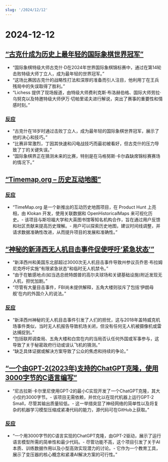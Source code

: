 ```yaml
---
slug: '/2024/12/12'
---
```


# 2024-12-12

## [“古克什成为历史上最年轻的国际象棋世界冠军”](https://lichess.org/@/Lichess/blog/wcc-2024-round-14-gukesh-becomes-the-youngest-world-champion-in-history/cDggdNZw)

- “国际象棋特级大师古克什·D在2024年世界国际象棋锦标赛中，通过在第14轮击败特级大师丁立人，成为最年轻的世界冠军。”
- “这场比赛因古克什的战略性打法和深厚的准备而引人注目，他利用丁在王兵残局中的失误取得了胜利。”
- “Lichess 提供了现场报道，由特级大师费利克斯·布洛赫伯格、国际大师劳拉·乌努克以及特邀特级大师伊万·切帕里诺夫进行解说，突出了赛事的重要性和情感时刻。”

### [反应](https://news.ycombinator.com/item?id=42398952)

- “古克什在18岁时通过击败丁立人，成为最年轻的国际象棋世界冠军，展示了他的决心和技巧。”
- “比赛非常激烈，丁因其快速和闪电战技巧而最初被看好，但古克什的压力导致了丁的关键失误。”
- “国际象棋界正在猜测未来的比赛，特别是在马格努斯·卡尔森缺席锦标赛赛场的情况下。”

## [“Timemap.org – 历史互动地图”](https://www.oldmapsonline.org/en/history/regions)

### [反应](https://news.ycombinator.com/item?id=42397550)

- “TimeMap.org 是一个新推出的互动历史地图项目，在 Product Hunt 上亮相，由 Klokan 开发，使用关联数据和 OpenHistoricalMaps 来可视化历史。- 该项目与斯坦福大学和大英图书馆等知名机构合作，旨在通过用户反馈和社区贡献来提高历史理解。- 用户可以探索历史地图，建议时间线调整，并请求数据准确性改进，从而提升项目的发展和准确性。”

## [“神秘的新泽西无人机目击事件促使呼吁‘紧急状态’”](https://www.theguardian.com/us-news/2024/dec/11/new-jersey-drone-sightings-state-of-emergency)

- “新泽西州和美国东北部超过3000次无人机目击事件导致州参议员乔恩·布拉姆尼克呼吁实施“有限紧急状态”和临时无人机禁令。”
- “由于在敏感地点(如当选总统特朗普的高尔夫球场和关键基础设施)附近发现无人机，担忧加剧。”
- “尽管有大量目击事件，FBI尚未提供解释，五角大楼则驳斥了包括‘伊朗母舰’在内的外国介入的说法。”

### [反应](https://news.ycombinator.com/item?id=42391443)

- “新泽西州神秘的无人机目击事件引发了人们的担忧，这与2018年盖特威克机场事件类似，当时无人机报告导致机场关闭，但没有任何无人机被摄像机或雷达捕捉到。”
- “包括联邦调查局、五角大楼和白宫在内的当局否认任何外国或军事参与，这导致了关于秘密政府行动或误认飞机的猜测。”
- “缺乏具体证据或解决方案导致了公众的焦虑和持续的争论。”

## [“一个由GPT-2(2023年)支持的ChatGPT克隆，使用3000字节的C语言编写”](https://nicholas.carlini.com/writing/2023/chat-gpt-2-in-c.html)

- “尼古拉斯·卡尔里尼使用GPT-2的最小C实现开发了一个ChatGPT克隆，其大小仅约3000字节。- 该项目无需依赖，并优化以在现代机器上运行GPT-2 Small，尽管其输出质量较低。- 这一举措突显了神经网络的简单性以及将复杂的机器学习模型压缩成紧凑代码的能力，源代码可在GitHub上获取。”

### [反应](https://news.ycombinator.com/item?id=42396372)

- “一个用3000字节的C语言实现的ChatGPT克隆，由GPT-2驱动，展示了运行语言模型所需的简单性和最少代码。- 尽管功能不高，这个项目引发了关于AI本质、训练数据作用以及小型高效实现潜力的讨论。- 它作为一个教育工具，展示了变压器的核心概念和紧凑AI解决方案的可行性。”

<head>
  <meta property="og:title" content="“古克什成为历史上最年轻的国际象棋世界冠军”" />
  <meta property="og:type" content="website" />
  <meta property="og:image" content="https://og.cho.sh/api/og/?title=%E2%80%9C%E5%8F%A4%E5%85%8B%E4%BB%80%E6%88%90%E4%B8%BA%E5%8E%86%E5%8F%B2%E4%B8%8A%E6%9C%80%E5%B9%B4%E8%BD%BB%E7%9A%84%E5%9B%BD%E9%99%85%E8%B1%A1%E6%A3%8B%E4%B8%96%E7%95%8C%E5%86%A0%E5%86%9B%E2%80%9D&subheading=2024%E5%B9%B412%E6%9C%8812%E6%97%A5%E6%98%9F%E6%9C%9F%E5%9B%9B%3A%20%E9%BB%91%E5%AE%A2%E6%96%B0%E9%97%BB%E6%91%98%E8%A6%81" />
</head>
